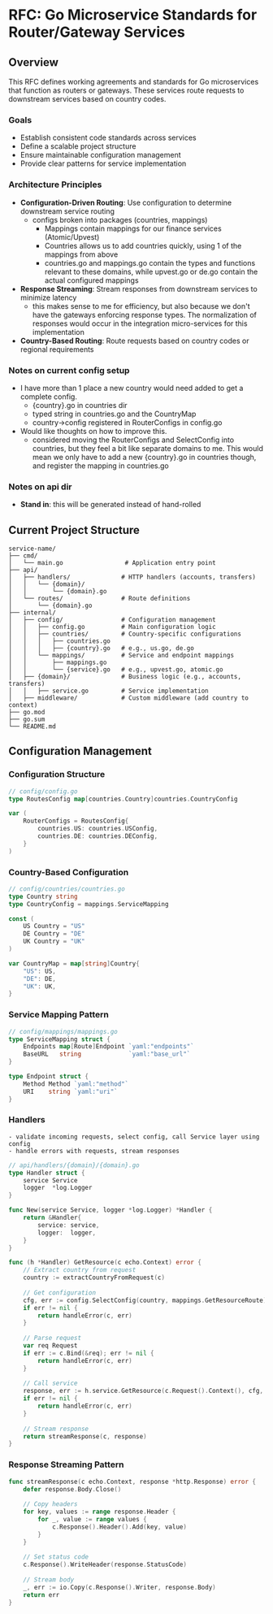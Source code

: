# RFC: Go Microservice Standards for Router/Gateway Services

## Overview

This RFC defines working agreements and standards for Go microservices that function as routers or gateways. These services route requests to downstream services based on country codes.

### Goals
- Establish consistent code standards across services
- Define a scalable project structure
- Ensure maintainable configuration management
- Provide clear patterns for service implementation

### Architecture Principles
- **Configuration-Driven Routing**: Use configuration to determine downstream service routing
	- configs broken into packages (countries, mappings)
		- Mappings contain mappings for our finance services (Atomic/Upvest)
		- Countries allows us to add countries quickly, using 1 of the mappings from above
		- countries.go and mappings.go contain the types and functions relevant to these domains, while upvest.go or de.go contain the actual configured mappings
- **Response Streaming**: Stream responses from downstream services to minimize latency
	- this makes sense to me for efficiency, but also because we don't have the gateways enforcing response types. The normalization of responses would occur in the integration micro-services for this implementation
- **Country-Based Routing**: Route requests based on country codes or regional requirements

### Notes on current config setup
- I have more than 1 place a new country would need added to get a complete config.
	- {country}.go in countries dir
	- typed string in countries.go and the CountryMap
	- country->config registered in RouterConfigs in config.go
- Would like thoughts on how to improve this.
	- considered moving the RouterConfigs and SelectConfig into countries, but they feel a bit like separate domains to me. This would mean we only have to add a new {country}.go in countries though, and register the mapping in countries.go
### Notes on api dir
- **Stand in**: this will be generated instead of hand-rolled

## Current Project Structure

```
service-name/
├── cmd/
│   └── main.go                 # Application entry point
├── api/
│   ├── handlers/              # HTTP handlers (accounts, transfers)
│   │   └── {domain}/
│   │       └── {domain}.go
│   └── routes/                # Route definitions
│       └── {domain}.go
├── internal/
│   ├── config/                # Configuration management
│   │   ├── config.go          # Main configuration logic
│   │   ├── countries/         # Country-specific configurations
│   │   │   ├── countries.go
│   │   │   ├── {country}.go   # e.g., us.go, de.go
│   │   └── mappings/          # Service and endpoint mappings
│   │       ├── mappings.go
│   │       └── {service}.go   # e.g., upvest.go, atomic.go
│   ├── {domain}/              # Business logic (e.g., accounts, transfers)
│   │   ├── service.go         # Service implementation
│   ├── middleware/            # Custom middleware (add country to context)
├── go.mod
├── go.sum
└── README.md
```

## Configuration Management

### Configuration Structure

```go
// config/config.go
type RoutesConfig map[countries.Country]countries.CountryConfig

var (
	RouterConfigs = RoutesConfig{
		countries.US: countries.USConfig,
		countries.DE: countries.DEConfig,
	}
)
```

### Country-Based Configuration

```go
// config/countries/countries.go
type Country string
type CountryConfig = mappings.ServiceMapping

const (
    US Country = "US"
    DE Country = "DE"
    UK Country = "UK"
)

var CountryMap = map[string]Country{
    "US": US,
    "DE": DE,
    "UK": UK,
}
```

### Service Mapping Pattern

```go
// config/mappings/mappings.go
type ServiceMapping struct {
    Endpoints map[Route]Endpoint `yaml:"endpoints"`
    BaseURL   string             `yaml:"base_url"`
}

type Endpoint struct {
    Method Method `yaml:"method"`
    URI    string `yaml:"uri"`
}
```

### Handlers
	- validate incoming requests, select config, call Service layer using config
	- handle errors with requests, stream responses

```go
// api/handlers/{domain}/{domain}.go
type Handler struct {
    service Service
    logger  *log.Logger
}

func New(service Service, logger *log.Logger) *Handler {
    return &Handler{
        service: service,
        logger:  logger,
    }
}

func (h *Handler) GetResource(c echo.Context) error {
    // Extract country from request
    country := extractCountryFromRequest(c)
    
    // Get configuration
    cfg, err := config.SelectConfig(country, mappings.GetResourceRoute)
    if err != nil {
        return handleError(c, err)
    }
    
    // Parse request
    var req Request
    if err := c.Bind(&req); err != nil {
        return handleError(c, err)
    }
    
    // Call service
    response, err := h.service.GetResource(c.Request().Context(), cfg, req)
    if err != nil {
        return handleError(c, err)
    }
    
    // Stream response
    return streamResponse(c, response)
}
```

### Response Streaming Pattern

```go
func streamResponse(c echo.Context, response *http.Response) error {
    defer response.Body.Close()
    
    // Copy headers
    for key, values := range response.Header {
        for _, value := range values {
            c.Response().Header().Add(key, value)
        }
    }
    
    // Set status code
    c.Response().WriteHeader(response.StatusCode)
    
    // Stream body
    _, err := io.Copy(c.Response().Writer, response.Body)
    return err
}
```
